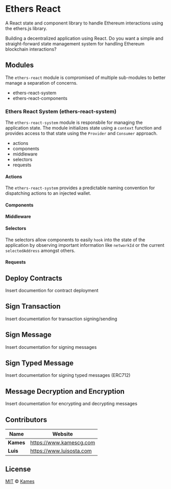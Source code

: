 # Ethers React

A React state and component library to handle Ethereum interactions using the ethers.js library.

Building a decentralized application using React. Do you want a simple and straight-forward state management system for handling Ethereum blockchain interactions?

## Modules

The `ethers-react` module is compromised of multiple sub-modules to better manage a separation of concerns.

- ethers-react-system
- ethers-react-components

### Ethers React System (ethers-react-system)

The `ethers-react-system` module is responsbile for managing the application state. The module initializes state using a `context` function and provides access to that state using the `Provider` and `Consumer` approach.

- actions
- components
- middleware
- selectors
- requests

#### Actions

The `ethers-react-system` provides a predictable naming convention for dispatching actions to an injected wallet.

#### Components

#### Middleware

#### Selectors

The selectors allow components to easily `hook` into the state of the application by observing important information like `networkId` or the current `selectedAddress` amongst others.

#### Requests

## Deploy Contracts

Insert documention for contract deployment

## Sign Transaction

Insert documentation for transaction signing/sending

## Sign Message

Insert documentation for signing messages

## Sign Typed Message

Insert documentation for signing typed messages (ERC712)

## Message Decryption and Encryption

Insert documentation for encrypting and decrypting messages

## Contributors

| Name      | Website                    |
| --------- | -------------------------- |
| **Kames** | <https://www.kamescg.com>  |
| **Luis**  | <https://www.luisosta.com> |

## License

[MIT](LICENSE) © [Kames](https://www.kamescg.com)

##

[npm]: https://www.npmjs.com/
[yarn]: https://yarnpkg.com/
